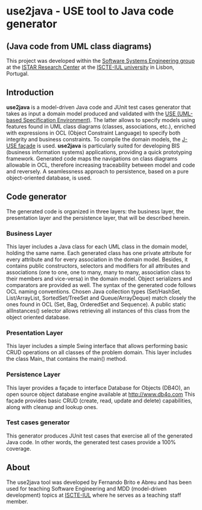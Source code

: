 # use2java - USE tool to Java code generator
## (Java code from UML class diagrams)
This project was developed within the [Software Systems Engineering group](https://ciencia.iscte-iul.pt/centres/istar-iul/groups/sse) at the [ISTAR Research Center](https://ciencia.iscte-iul.pt/centres/istar-iul) at the [ISCTE-IUL university](https://www.iscte-iul.pt/) in Lisbon, Portugal.

## Introduction
**use2java** is a model-driven Java code and JUnit test cases generator that takes as input a domain model produced and validated with the [USE (UML-based Specification Environment)](http://useocl.sourceforge.net/w/index.php/Main_Page). The latter allows to specify models using features found in UML class diagrams (classes, associations, etc.), enriched with expressions in OCL (Object Constraint Language) to specify both integrity and business constraints. To compile the domain models, the [J-USE façade](https://quasarresearchgroup.github.io/j-use/) is used. **use2java** is particularly suited for developing BIS (business information systems) applications, providing a quick prototyping framework. Generated code maps the navigations on class diagrams allowable in OCL, therefore increasing traceability between model and code and reversely. A seamlessness approach to persistence, based on a pure object-oriented database, is used.

## Code generator
The generated code is organized in three layers: the business layer, the presentation layer and the persistence layer, that will be described herein.

### Business Layer
This layer includes a Java class for each UML class in the domain model, holding the same name. Each generated class has one private attribute for every attribute and for every association in the domain model. Besides, it contains public constructors, selectors and modifiers for all attributes and associations (one to one, one to many, many to many, association class to their members and vice-versa) in the domain model. Object serializers and comparators are provided as well. The syntax of the generated code follows OCL naming conventions. Chosen Java collection types (Set/HashSet, List/ArrayList, SortedSet/TreeSet and Queue/ArrayDeque) match closely the ones found in OCL (Set, Bag, OrderedSet and Sequence). A public static allInstances() selector allows retrieving all instances of this class from the object oriented database.

### Presentation Layer
This layer includes a simple Swing interface that allows performing basic CRUD operations on all classes of the problem domain. This layer includes the class Main_<domainModelName> that contains the main() method.

### Persistence Layer
This layer provides a façade to interface Database for Objects (DB4O), an open source object database engine available at http://www.db4o.com This façade provides basic CRUD (create, read, update and delete) capabilities, along with cleanup and lookup ones.

### Test cases generator
This generator produces JUnit test cases that exercise all of the generated Java code. In other words, the generated test cases provide a 100% coverage.

## About
The use2java tool was developed by Fernando Brito e Abreu and has been used for teaching Software Engineering and MDD (model-driven development) topics at [ISCTE-IUL](http://www.iscte-iul.pt) where he serves as a teaching staff member.
